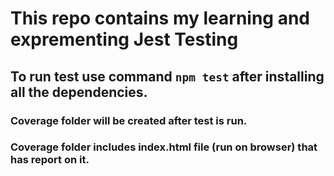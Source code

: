 # This repo contains my learning and exprementing Jest Testing

## To run test use command `npm test` after installing all the dependencies.

### Coverage folder will be created after test is run.

### Coverage folder includes index.html file (run on browser) that has report on it.
